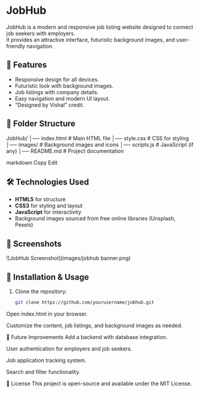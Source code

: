 # JobHub

JobHub is a modern and responsive job listing website designed to connect job seekers with employers.  
It provides an attractive interface, futuristic background images, and user-friendly navigation.

## 🚀 Features
- Responsive design for all devices.
- Futuristic look with background images.
- Job listings with company details.
- Easy navigation and modern UI layout.
- “Designed by Vishal” credit.

## 📂 Folder Structure
JobHub/
│── index.html # Main HTML file
│── style.css # CSS for styling
│── images/ # Background images and icons
│── scripts.js # JavaScript (if any)
│── README.md # Project documentation

markdown
Copy
Edit

## 🛠️ Technologies Used
- **HTML5** for structure
- **CSS3** for styling and layout
- **JavaScript** for interactivity
- Background images sourced from free online libraries (Unsplash, Pexels)

## 📸 Screenshots

![JobHub Screenshot](images/jobhub banner.png)

## 📜 Installation & Usage
1. Clone the repository:
   ```bash
   git clone https://github.com/yourusername/jobhub.git
Open index.html in your browser.

Customize the content, job listings, and background images as needed.

📌 Future Improvements
Add a backend with database integration.

User authentication for employers and job seekers.

Job application tracking system.

Search and filter functionality.

📄 License
This project is open-source and available under the MIT License.


